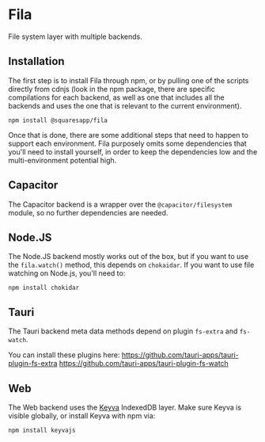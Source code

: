 # Fila

File system layer with multiple backends.

## Installation

The first step is to install Fila through npm, or by pulling one of the scripts directly from cdnjs (look in the npm package, there are specific compilations for each backend, as well as one that includes all the backends and uses the one that is relevant to the current environment).

```
npm install @squaresapp/fila
```

Once that is done, there are some additional steps that need to happen to support each environment. Fila purposely omits some dependencies that you'll need to install yourself, in order to keep the dependencies low and the multi-environment potential high.

## Capacitor

The Capacitor backend is a wrapper over the `@capacitor/filesystem` module, so no further dependencies are needed.

## Node.JS

The Node.JS backend mostly works out of the box, but if you want to use the `fila.watch()` method, this depends on `chokaidar`. If you want to use file watching on Node.js, you'll need to:

```
npm install chokidar
```

## Tauri

The Tauri backend meta data methods depend on plugin `fs-extra` and `fs-watch`.

You can install these plugins here:
https://github.com/tauri-apps/tauri-plugin-fs-extra
https://github.com/tauri-apps/tauri-plugin-fs-watch

## Web

The Web backend uses the [Keyva](https://github.com/paul-go/Keyva) IndexedDB layer. Make sure Keyva is visible globally, or install Keyva with npm via:

```
npm install keyvajs
```
